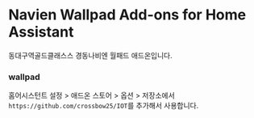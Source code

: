 # Navien Wallpad Add-ons for Home Assistant
  동대구역골드클래스스 경동나비엔 월패드 애드온입니다.

### wallpad
  홈어시스턴트 설정 > 애드온 스토어 > 옵션 > 저장소에서 `https://github.com/crossbow25/IOT`를 추가해서 사용합니다.
